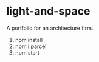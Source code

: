 # light-and-space

A portfolio for an architecture firm.

1. npm install
2. npm i parcel
3. npm start
